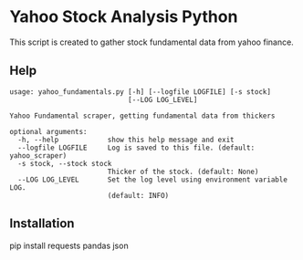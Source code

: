 # Yahoo Stock Analysis Python

This script is created to gather stock fundamental data from yahoo finance. 

## Help
```
usage: yahoo_fundamentals.py [-h] [--logfile LOGFILE] [-s stock]
                             [--LOG LOG_LEVEL]

Yahoo Fundamental scraper, getting fundamental data from thickers

optional arguments:
  -h, --help            show this help message and exit
  --logfile LOGFILE     Log is saved to this file. (default: yahoo_scraper)
  -s stock, --stock stock
                        Thicker of the stock. (default: None)
  --LOG LOG_LEVEL       Set the log level using environment variable LOG.
                        (default: INFO)
```
## Installation
pip install requests pandas json
